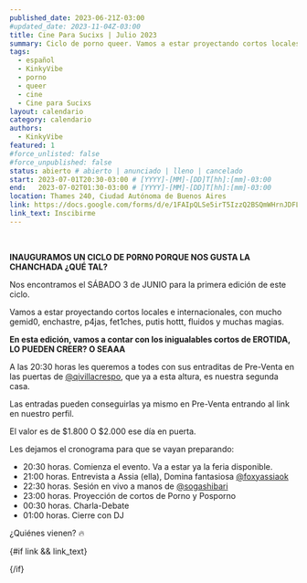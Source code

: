 ```yaml
---
published_date: 2023-06-21Z-03:00
#updated_date: 2023-11-04Z-03:00
title: Cine Para Sucixs | Julio 2023
summary: Ciclo de porno queer. Vamos a estar proyectando cortos locales e internacionales, con mucho gemid0, enchastre, p4jas, fet1ches, putis hottt, fluidos y muchas magias.
tags:
  - español
  - KinkyVibe
  - porno
  - queer
  - cine
  - Cine para Sucixs
layout: calendario
category: calendario
authors:
  - KinkyVibe
featured: 1
#force_unlisted: false
#force_unpublished: false
status: abierto # abierto | anunciado | lleno | cancelado
start: 2023-07-01T20:30-03:00 # [YYYY]-[MM]-[DD]T[hh]:[mm]-03:00
end:   2023-07-02T01:30-03:00 # [YYYY]-[MM]-[DD]T[hh]:[mm]-03:00
location: Thames 240, Ciudad Autónoma de Buenos Aires
link: https://docs.google.com/forms/d/e/1FAIpQLSe5irT5IzzQ2BSQmWHrnJDFL5Irn76dfA4V07DO57ombW3u4Q/viewform
link_text: Inscibirme
---
```


<script>
    import pag1 from '$lib/posts/media/cine-para-sucixs-julio-2023/1.jpg';
    import pag2 from '$lib/posts/media/cine-para-sucixs-julio-2023/2.jpg';
</script>

<div class="col-2">
<img src="{pag1}" alt="" />
<img src="{pag2}" alt="" />
</div>

**INAUGURAMOS UN CICLO DE P0RN0 PORQUE NOS GUSTA LA CHANCHADA ¿QUÉ TAL?**

Nos encontramos el SÁBADO 3 de JUNIO para la primera edición de este ciclo.

Vamos a estar proyectando cortos locales e internacionales, con mucho gemid0, enchastre, p4jas, fet1ches, putis hottt, fluidos y muchas magias.

**En esta edición, vamos a contar con los inigualables cortos de EROTIDA, LO PUEDEN CREER? O SEAAA**

A las 20:30 horas les queremos a todes con sus entraditas de Pre-Venta en las puertas de [@qivillacrespo](https://instagram.com/qivillacrespo), que ya a esta altura, es nuestra segunda casa.

Las entradas pueden conseguirlas ya mismo en Pre-Venta entrando al link en nuestro perfil.

El valor es de $1.800
O $2.000 ese día en puerta.

Les dejamos el cronograma para que se vayan preparando:

- 20:30 horas. Comienza el evento. Va a estar ya la feria disponible.
- 21:00 horas. Entrevista a Assia (ella), Domina fantasiosa [@foxyassiaok](https://instagram.com/foxyassiaok)
- 22:30 horas. Sesión en vivo a manos de [@sogashibari](/soguita)
- 23:00 horas. Proyección de cortos de Porno y Posporno
- 00:30 horas. Charla-Debate
- 01:00 horas. Cierre con DJ

¿Quiénes vienen? 🔥

{#if link && link_text}

{/if}

<style>
    .cta {
      background: var(--1);
      padding: .5em 1em;
      color: white;
      font-weight: bold;
      border-radius: .3em;
      margin-inline: auto;
      display: block;
      width: 7em;
      text-align: center;
      /* translate: 6em; */
      font-size: 3em;
      text-decoration: none;
      margin-top: 2em;
      transition: 200ms;
      box-shadow: 0 0 0 0;
    }
    .cta:hover {
      scale: 1.1;
      /* filter: brightness(1.05); */
      box-shadow: .6em .6em 1em rgba(0,0,0,.1);
    }
    a {
      color: #222;
      /* text-decoration: none; */
      text-decoration-color: var(--1);
    }
</style>
